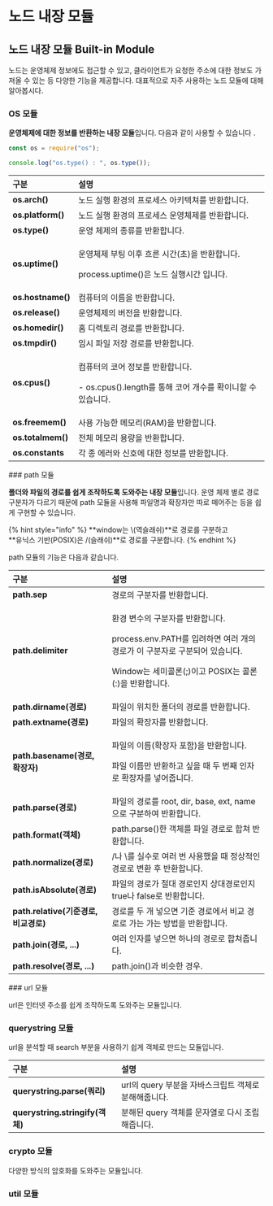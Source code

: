 # 노드 내장 모듈

## 노드 내장 모듈 Built-in Module

 노드는 운영체제 정보에도 접근할 수 있고, 클라이언트가 요청한 주소에 대한 정보도 가져올 수 있는 등 다양한 기능을 제공합니다. 대표적으로 자주  사용하는 노드 모듈에 대해 알아봅시다. 

###  OS 모듈

 **운영체제에 대한 정보를 반환하는 내장 모듈**입니다. 다음과 같이 사용할 수 있습니다 .

```javascript
const os = require("os");

console.log("os.type() : ", os.type());
```

<table>
  <thead>
    <tr>
      <th style="text-align:left">&#xAD6C;&#xBD84;</th>
      <th style="text-align:left">&#xC124;&#xBA85;</th>
    </tr>
  </thead>
  <tbody>
    <tr>
      <td style="text-align:left"><b>os.arch()</b>
      </td>
      <td style="text-align:left">&#xB178;&#xB4DC; &#xC2E4;&#xD589; &#xD658;&#xACBD;&#xC758; &#xD504;&#xB85C;&#xC138;&#xC2A4;
        &#xC544;&#xD0A4;&#xD14D;&#xCCD0;&#xB97C; &#xBC18;&#xD658;&#xD569;&#xB2C8;&#xB2E4;.</td>
    </tr>
    <tr>
      <td style="text-align:left"><b>os.platform() </b>
      </td>
      <td style="text-align:left">&#xB178;&#xB4DC; &#xC2E4;&#xD589; &#xD658;&#xACBD;&#xC758; &#xD504;&#xB85C;&#xC138;&#xC2A4;
        &#xC6B4;&#xC601;&#xCCB4;&#xC81C;&#xB97C; &#xBC18;&#xD658;&#xD569;&#xB2C8;&#xB2E4;.</td>
    </tr>
    <tr>
      <td style="text-align:left"><b>os.type() </b>
      </td>
      <td style="text-align:left">&#xC6B4;&#xC601; &#xCCB4;&#xC81C;&#xC758; &#xC885;&#xB958;&#xB97C; &#xBC18;&#xD658;&#xD569;&#xB2C8;&#xB2E4;.</td>
    </tr>
    <tr>
      <td style="text-align:left"><b>os.uptime()</b>
      </td>
      <td style="text-align:left">
        <p>&#xC6B4;&#xC601;&#xCCB4;&#xC81C; &#xBD80;&#xD305; &#xC774;&#xD6C4; &#xD750;&#xB978;
          &#xC2DC;&#xAC04;(&#xCD08;)&#xC744; &#xBC18;&#xD658;&#xD569;&#xB2C8;&#xB2E4;.</p>
        <p>process.uptime()&#xC740; &#xB178;&#xB4DC; &#xC2E4;&#xD589;&#xC2DC;&#xAC04;
          &#xC785;&#xB2C8;&#xB2E4;.</p>
      </td>
    </tr>
    <tr>
      <td style="text-align:left"><b>os.hostname()</b>
      </td>
      <td style="text-align:left">&#xCEF4;&#xD4E8;&#xD130;&#xC758; &#xC774;&#xB984;&#xC744; &#xBC18;&#xD658;&#xD569;&#xB2C8;&#xB2E4;.</td>
    </tr>
    <tr>
      <td style="text-align:left"><b>os.release() </b>
      </td>
      <td style="text-align:left">&#xC6B4;&#xC601;&#xCCB4;&#xC81C;&#xC758; &#xBC84;&#xC804;&#xC744; &#xBC18;&#xD658;&#xD569;&#xB2C8;&#xB2E4;.</td>
    </tr>
    <tr>
      <td style="text-align:left"><b>os.homedir()</b>
      </td>
      <td style="text-align:left">&#xD648; &#xB514;&#xB809;&#xD1A0;&#xB9AC; &#xACBD;&#xB85C;&#xB97C; &#xBC18;&#xD658;&#xD569;&#xB2C8;&#xB2E4;.</td>
    </tr>
    <tr>
      <td style="text-align:left"><b>os.tmpdir()</b>
      </td>
      <td style="text-align:left">&#xC784;&#xC2DC; &#xD30C;&#xC77C; &#xC800;&#xC7A5; &#xACBD;&#xB85C;&#xB97C;
        &#xBC18;&#xD658;&#xD569;&#xB2C8;&#xB2E4;.</td>
    </tr>
    <tr>
      <td style="text-align:left"><b>os.cpus()</b>
      </td>
      <td style="text-align:left">
        <p>&#xCEF4;&#xD4E8;&#xD130;&#xC758; &#xCF54;&#xC5B4; &#xC815;&#xBCF4;&#xB97C;
          &#xBC18;&#xD658;&#xD569;&#xB2C8;&#xB2E4;.</p>
        <p>- os.cpus().length&#xB97C; &#xD1B5;&#xD574; &#xCF54;&#xC5B4; &#xAC1C;&#xC218;&#xB97C;
          &#xD655;&#xC774;&#xB2C8;&#xD560; &#xC218; &#xC788;&#xC2B5;&#xB2C8;&#xB2E4;.</p>
      </td>
    </tr>
    <tr>
      <td style="text-align:left"><b>os.freemem()</b>
      </td>
      <td style="text-align:left">&#xC0AC;&#xC6A9; &#xAC00;&#xB2A5;&#xD55C; &#xBA54;&#xBAA8;&#xB9AC;(RAM)&#xC744;
        &#xBC18;&#xD658;&#xD569;&#xB2C8;&#xB2E4;.</td>
    </tr>
    <tr>
      <td style="text-align:left"><b>os.totalmem()</b>
      </td>
      <td style="text-align:left">&#xC804;&#xCCB4; &#xBA54;&#xBAA8;&#xB9AC; &#xC6A9;&#xB7C9;&#xC744; &#xBC18;&#xD658;&#xD569;&#xB2C8;&#xB2E4;.</td>
    </tr>
    <tr>
      <td style="text-align:left"><b>os.constants</b>
      </td>
      <td style="text-align:left">&#xAC01; &#xC885; &#xC5D0;&#xB7EC;&#xC640; &#xC2E0;&#xD638;&#xC5D0; &#xB300;&#xD55C;
        &#xC815;&#xBCF4;&#xB97C; &#xBC18;&#xD658;&#xD569;&#xB2C8;&#xB2E4;.</td>
    </tr>
  </tbody>
</table>### path 모듈

 **폴더와 파일의 경로를 쉽게 조작하도록 도와주는 내장 모듈**입니다. 운영 체제 별로 경로 구분자가 다르기 때문에  path 모듈을 사용해 파일명과 확장자만 따로 떼어주는 등을 쉽게 구현할 수 있습니다. 

{% hint style="info" %}
**window는 \\(역슬래쉬\)**로 경로를 구분하고  
**유닉스 기반\(POSIX\)은 /\(슬래쉬\)**로 경로를 구분합니다. 
{% endhint %}

 path 모듈의 기능은 다음과 같습니다. 

<table>
  <thead>
    <tr>
      <th style="text-align:left">&#xAD6C;&#xBD84;</th>
      <th style="text-align:left">&#xC124;&#xBA85;</th>
    </tr>
  </thead>
  <tbody>
    <tr>
      <td style="text-align:left"><b>path.sep</b>
      </td>
      <td style="text-align:left">&#xACBD;&#xB85C;&#xC758; &#xAD6C;&#xBD84;&#xC790;&#xB97C; &#xBC18;&#xD658;&#xD569;&#xB2C8;&#xB2E4;.</td>
    </tr>
    <tr>
      <td style="text-align:left"><b>path.delimiter</b>
      </td>
      <td style="text-align:left">
        <p>&#xD658;&#xACBD; &#xBCC0;&#xC218;&#xC758; &#xAD6C;&#xBD84;&#xC790;&#xB97C;
          &#xBC18;&#xD658;&#xD569;&#xB2C8;&#xB2E4;.</p>
        <p>process.env.PATH&#xB97C; &#xC785;&#xB824;&#xD558;&#xBA74; &#xC5EC;&#xB7EC;
          &#xAC1C;&#xC758; &#xACBD;&#xB85C;&#xAC00; &#xC774; &#xAD6C;&#xBD84;&#xC790;&#xB85C;
          &#xAD6C;&#xBD84;&#xB418;&#xC5B4; &#xC788;&#xC2B5;&#xB2C8;&#xB2E4;.</p>
        <p>Window&#xB294; &#xC138;&#xBBF8;&#xCF5C;&#xB860;(;)&#xC774;&#xACE0; POSIX&#xB294;
          &#xCF5C;&#xB860;(:)&#xC744; &#xBC18;&#xD658;&#xD569;&#xB2C8;&#xB2E4;.</p>
      </td>
    </tr>
    <tr>
      <td style="text-align:left"><b>path.dirname(&#xACBD;&#xB85C;)</b>
      </td>
      <td style="text-align:left">&#xD30C;&#xC77C;&#xC774; &#xC704;&#xCE58;&#xD55C; &#xD3F4;&#xB354;&#xC758;
        &#xACBD;&#xB85C;&#xB97C; &#xBC18;&#xD658;&#xD569;&#xB2C8;&#xB2E4;.</td>
    </tr>
    <tr>
      <td style="text-align:left"><b>path.extname(&#xACBD;&#xB85C;)</b>
      </td>
      <td style="text-align:left">&#xD30C;&#xC77C;&#xC758; &#xD655;&#xC7A5;&#xC790;&#xB97C; &#xBC18;&#xD658;&#xD569;&#xB2C8;&#xB2E4;.</td>
    </tr>
    <tr>
      <td style="text-align:left"><b>path.basename(&#xACBD;&#xB85C;, &#xD655;&#xC7A5;&#xC790;) </b>
      </td>
      <td style="text-align:left">
        <p>&#xD30C;&#xC77C;&#xC758; &#xC774;&#xB984;(&#xD655;&#xC7A5;&#xC790; &#xD3EC;&#xD568;)&#xC744;
          &#xBC18;&#xD658;&#xD569;&#xB2C8;&#xB2E4;.</p>
        <p>&#xD30C;&#xC77C; &#xC774;&#xB984;&#xB9CC; &#xBC18;&#xD658;&#xD558;&#xACE0;
          &#xC2F6;&#xC744; &#xB54C; &#xB450; &#xBC88;&#xC9F8; &#xC778;&#xC790;&#xB85C;
          &#xD655;&#xC7A5;&#xC790;&#xB97C; &#xB123;&#xC5B4;&#xC90D;&#xB2C8;&#xB2E4;.</p>
      </td>
    </tr>
    <tr>
      <td style="text-align:left"><b>path.parse(&#xACBD;&#xB85C;) </b>
      </td>
      <td style="text-align:left">&#xD30C;&#xC77C;&#xC758; &#xACBD;&#xB85C;&#xB97C; root, dir, base, ext,
        name&#xC73C;&#xB85C; &#xAD6C;&#xBD84;&#xD558;&#xC5EC; &#xBC18;&#xD658;&#xD569;&#xB2C8;&#xB2E4;.</td>
    </tr>
    <tr>
      <td style="text-align:left"><b>path.format(&#xAC1D;&#xCCB4;) </b>
      </td>
      <td style="text-align:left">path.parse()&#xD55C; &#xAC1D;&#xCCB4;&#xB97C; &#xD30C;&#xC77C; &#xACBD;&#xB85C;&#xB85C;
        &#xD569;&#xCCD0; &#xBC18;&#xD658;&#xD569;&#xB2C8;&#xB2E4;.</td>
    </tr>
    <tr>
      <td style="text-align:left"><b>path.normalize(&#xACBD;&#xB85C;) </b>
      </td>
      <td style="text-align:left">/&#xB098; \&#xB97C; &#xC2E4;&#xC218;&#xB85C; &#xC5EC;&#xB7EC; &#xBC88;
        &#xC0AC;&#xC6A9;&#xD588;&#xC744; &#xB54C; &#xC815;&#xC0C1;&#xC801;&#xC778;
        &#xACBD;&#xB85C;&#xB85C; &#xBCC0;&#xD658; &#xD6C4; &#xBC18;&#xD658;&#xD569;&#xB2C8;&#xB2E4;.</td>
    </tr>
    <tr>
      <td style="text-align:left"><b>path.isAbsolute(&#xACBD;&#xB85C;) </b>
      </td>
      <td style="text-align:left">&#xD30C;&#xC77C;&#xC758; &#xACBD;&#xB85C;&#xAC00; &#xC808;&#xB300; &#xACBD;&#xB85C;&#xC778;&#xC9C0;
        &#xC0C1;&#xB300;&#xACBD;&#xB85C;&#xC778;&#xC9C0; true&#xB098; false&#xB85C;
        &#xBC18;&#xD658;&#xD569;&#xB2C8;&#xB2E4;.</td>
    </tr>
    <tr>
      <td style="text-align:left"><b>path.relative(&#xAE30;&#xC900;&#xACBD;&#xB85C;, &#xBE44;&#xAD50;&#xACBD;&#xB85C;) </b>
      </td>
      <td style="text-align:left">&#xACBD;&#xB85C;&#xB97C; &#xB450; &#xAC1C; &#xB123;&#xC73C;&#xBA74; &#xAE30;&#xC900;
        &#xACBD;&#xB85C;&#xC5D0;&#xC11C; &#xBE44;&#xAD50; &#xACBD;&#xB85C;&#xB85C;
        &#xAC00;&#xB294; &#xAC00;&#xB294; &#xBC29;&#xBC95;&#xC744; &#xBC18;&#xD658;&#xD569;&#xB2C8;&#xB2E4;.</td>
    </tr>
    <tr>
      <td style="text-align:left"><b>path.join(&#xACBD;&#xB85C;, ...) </b>
      </td>
      <td style="text-align:left">&#xC5EC;&#xB7EC; &#xC778;&#xC790;&#xB97C; &#xB123;&#xC73C;&#xBA74; &#xD558;&#xB098;&#xC758;
        &#xACBD;&#xB85C;&#xB85C; &#xD569;&#xCCD0;&#xC90D;&#xB2C8;&#xB2E4;.</td>
    </tr>
    <tr>
      <td style="text-align:left"><b>path.resolve(&#xACBD;&#xB85C;, ...) </b>
      </td>
      <td style="text-align:left">path.join()&#xACFC; &#xBE44;&#xC2B7;&#xD55C; &#xACBD;&#xC6B0;.</td>
    </tr>
  </tbody>
</table>### url 모듈 

url은 인터넷 주소를 쉽게 조작하도록 도와주는 모듈입니다.  

### querystring 모듈

 url을 분석할 때 search 부분을 사용하기 쉽게 객체로 만드는 모듈입니다. 

| 구분  | 설명  |
| :--- | :--- |
| **querystring.parse\(쿼리\)**  | url의 query 부분을 자바스크립트 객체로 분해해줍니다.  |
| **querystring.stringify\(객체\)** | 분해된 query 객체를 문자열로 다시 조립해줍니다.  |

### crypto 모듈

 다양한 방식의 암호화를 도와주는 모듈입니다. 

### util 모듈 

###  


